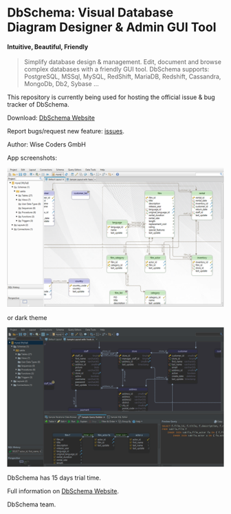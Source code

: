 # DbSchema: Visual Database Diagram Designer & Admin GUI Tool
#### Intuitive, Beautiful, Friendly

> Simplify database design & management. Edit, document and browse complex databases with a friendly GUI tool.
> DbSchema supports: PostgreSQL, MSSql, MySQL, RedShift, MariaDB, Redshift, Cassandra, MongoDb, Db2, Sybase ...

This repository is currently being used for hosting the official issue & bug tracker of DbSchema.

Download: [DbSchema Website](https://dbschema.com)
 
Report bugs/request new feature: [issues](https://github.com/wise-coders/dbschema/issues).

Author: Wise Coders GmbH

App screenshots:

![DbSchema](https://github.com/dbschema-designer/dbschema-issues/blob/master/resources/dbschema.png "DbSchema")

or dark theme

![Dark-Theme-screen](https://github.com/dbschema-designer/dbschema-issues/blob/master/resources/dark-theme.png "Dark Them screen")

DbSchema has 15 days trial time.

Full information on [DbSchema Website](https://dbschema.com). 

DbSchema team.